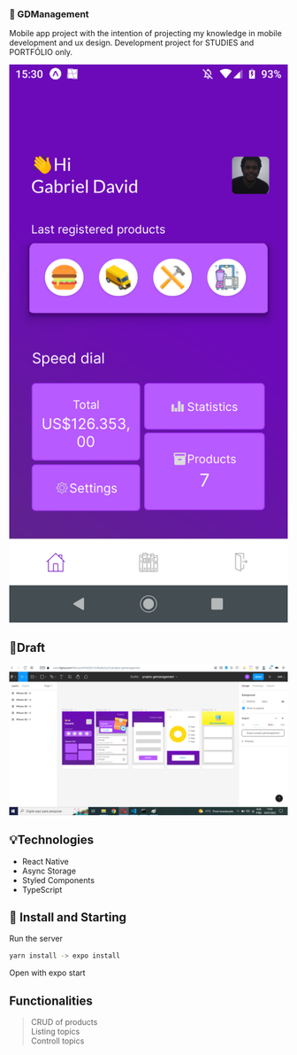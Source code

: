 ### 📲 GDManagement
Mobile app project with the intention of 
projecting my knowledge in mobile development and ux design. 
Development project for STUDIES and PORTFÓLIO only.

![ImagemSistema](Screenshot_20220718-153045.png)

## 📝Draft
![ImagemSistema](print.png)
## 💡Technologies
- React Native
- Async Storage
- Styled Components
- TypeScript

## 🚀 Install and Starting
Run the server
```bash
yarn install -> expo install
```
Open with expo start

## Functionalities
>CRUD of products<br />
>Listing topics<br />
>Controll topics<br />

